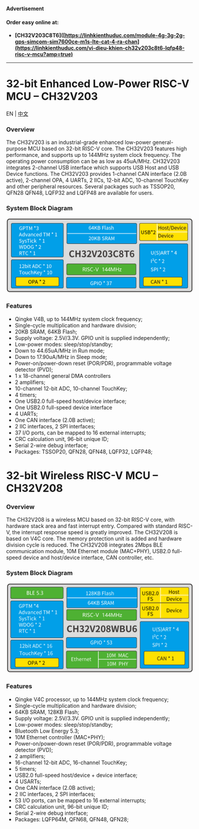 __Advertisement__
#### Order easy online at:
- __[CH32V203C8T6]([https://linhkienthuduc.com/module-4g-3g-2g-gps-simcom-sim7600ce-m1s-lte-cat-4-ra-chan](https://linhkienthuduc.com/vi-dieu-khien-ch32v203c8t6-lqfp48-risc-v-mcu?amp=true)__
----

# 32-bit Enhanced Low-Power RISC-V MCU – CH32V203
EN | [中文](README_zh.md)



### Overview
The CH32V203 is an industrial-grade enhanced low-power general-purpose MCU based on 32-bit RISC-V core. The CH32V203 features high performance, and supports up to 144MHz system clock frequency. The operating power consumption can be as low as 45uA/MHz. CH32V203 integrates 2-channel USB interface which supports USB Host and USB Device functions. The CH32V203 provides 1-channel CAN interface (2.0B active), 2-channel OPA, 4 UARTs, 2 IICs, 12-bit ADC, 10-channel TouchKey and other peripheral resources. Several packages such as TSSOP20, QFN28 QFN48, LQFP32 and LQFP48 are available for users.

### System Block Diagram
<img src="image/frame2.jpg" alt="frame2" style="zoom:50%;" />
 
### Features
- Qingke V4B, up to 144MHz system clock frequency;
- Single-cycle multiplication and hardware division;
- 20KB SRAM, 64KB Flash;
- Supply voltage: 2.5V/3.3V. GPIO unit is supplied independently;
- Low-power modes: sleep/stop/standby;
- Down to 44.65uA/MHz in Run mode;
- Down to 17.90uA/MHz in Sleep mode;
- Power-on/power-down reset (POR/PDR), programmable voltage detector (PVD);
- 1 x 18-channel general DMA controllers
- 2 amplifiers;
- 10-channel 12-bit ADC, 10-channel TouchKey;
- 4 timers;
- One USB2.0 full-speed host/device interface;
- One USB2.0 full-speed device interface
- 4 UARTs;
- One CAN interface (2.0B active);
- 2 IIC interfaces, 2 SPI interfaces;
- 37 I/O ports, can be mapped to 16 external interrupts;
- CRC calculation unit, 96-bit unique ID;
- Serial 2-wire debug interface;
- Packages: TSSOP20, QFN28, QFN48, LQFP32, LQFP48;

# 32-bit Wireless RISC-V MCU – CH32V208


### Overview
The CH32V208 is a wireless MCU based on 32-bit RISC-V core, with hardware stack area and fast interrupt entry. Compared with standard RISC-V, the interrupt response speed is greatly improved. The CH32V208 is based on V4C core. The memory protection unit is added and hardware division cycle is reduced. The CH32V208 integrates 2Mbps BLE communication module, 10M Ethernet module (MAC+PHY), USB2.0 full-speed device and host/device interface, CAN controller, etc.

### System Block Diagram
<img src="image/frame1.jpg" alt="frame1" style="zoom:50%;" />

### Features
- Qingke V4C processor, up to 144MHz system clock frequency;
- Single-cycle multiplication and hardware division;
- 64KB SRAM, 128KB Flash;
- Supply voltage: 2.5V/3.3V. GPIO unit is supplied independently;
- Low-power modes: sleep/stop/standby;
- Bluetooth Low Energy 5.3;
- 10M Ethernet controller (MAC+PHY);
- Power-on/power-down reset (POR/PDR), programmable voltage detector (PVD);
- 2 amplifiers;
- 16-channel 12-bit ADC, 16-channel TouchKey;
- 5 timers;
- USB2.0 full-speed host/device + device interface;
- 4 USARTs;
- One CAN interface (2.0B active);
- 2 IIC interfaces, 2 SPI interfaces;
- 53 I/O ports, can be mapped to 16 external interrupts;
- CRC calculation unit, 96-bit unique ID;
- Serial 2-wire debug interface;
- Packages: LQFP64M, QFN68, QFN48, QFN28;

